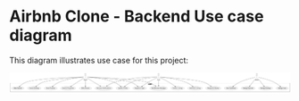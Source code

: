 # Airbnb Clone - Backend Use case diagram

This diagram illustrates use case for this project:

![Use Case diagrams](./usecase.png)
